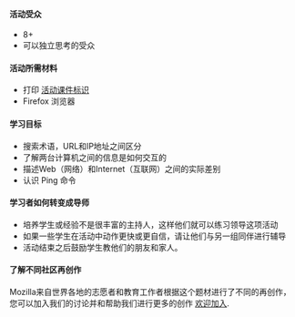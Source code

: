 #### 活动受众

* 8+
* 可以独立思考的受众

#### 活动所需材料
* 打印 [活动课件标识](http://www.mousesquad.org/files/u4/pingkongcards.png)
* Firefox 浏览器


#### 学习目标

* 搜索术语，URL和IP地址之间区分
* 了解两台计算机之间的信息是如何交互的
* 描述Web（网络）和Internet（互联网）之间的实际差别
* 认识 Ping 命令

#### 学习者如何转变成导师

* 培养学生或经验不是很丰富的主持人，这样他们就可以练习领导这项活动
* 如果一些学生在活动中动作更快或更自信，请让他们与另一组同伴进行辅导
* 活动结束之后鼓励学生教他们的朋友和家人。

#### 了解不同社区再创作

Mozilla来自世界各地的志愿者和教育工作者根据这个题材进行了不同的再创作，您可以加入我们的讨论并和帮助我们进行更多的创作 [欢迎加入](https://discourse.webmaker.org/c/curriculum).